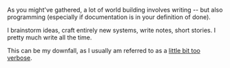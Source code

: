 As you might've gathered, a lot of world building involves writing -- but also programming (especially if documentation is in your definition of done).

I brainstorm ideas, craft entirely new systems, write notes, short stories. I pretty much write all the time.

This can be my downfall, as I usually am referred to as a [little bit too verbose](/weaknesses#too-verbose).

